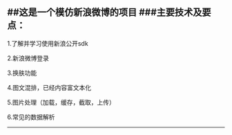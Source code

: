 ##这是一个模仿新浪微博的项目
###主要技术及要点：
---
1.了解并学习使用新浪公开sdk

2.新浪微博登录

3.换肤功能

4.图文混排，已经内容富文本化

5.图片处理（加载，缓存，截取，上传）

6.常见的数据解析

---
